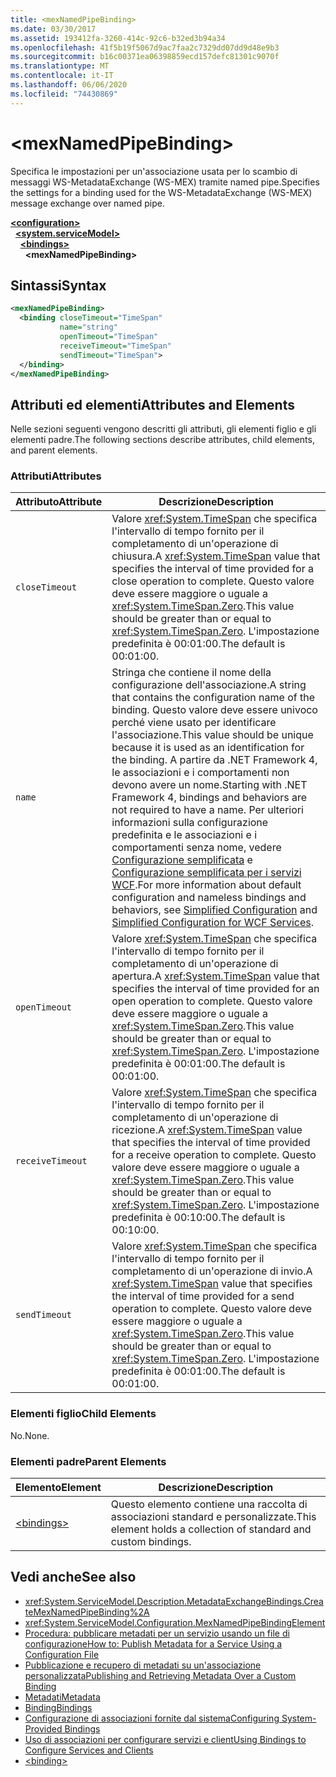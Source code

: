 ```yaml
---
title: <mexNamedPipeBinding>
ms.date: 03/30/2017
ms.assetid: 193412fa-3260-414c-92c6-b32ed3b94a34
ms.openlocfilehash: 41f5b19f5067d9ac7faa2c7329dd07dd9d48e9b3
ms.sourcegitcommit: b16c00371ea06398859ecd157defc81301c9070f
ms.translationtype: MT
ms.contentlocale: it-IT
ms.lasthandoff: 06/06/2020
ms.locfileid: "74430869"
---
```

# \<mexNamedPipeBinding>
<span data-ttu-id="032bb-101">Specifica le impostazioni per un'associazione usata per lo scambio di messaggi WS-MetadataExchange (WS-MEX) tramite named pipe.</span><span class="sxs-lookup"><span data-stu-id="032bb-101">Specifies the settings for a binding used for the WS-MetadataExchange (WS-MEX) message exchange over named pipe.</span></span>  
  
[**\<configuration>**](../configuration-element.md)\
&nbsp;&nbsp;[**\<system.serviceModel>**](system-servicemodel.md)\
&nbsp;&nbsp;&nbsp;&nbsp;[**\<bindings>**](bindings.md)\
&nbsp;&nbsp;&nbsp;&nbsp;&nbsp;&nbsp;**\<mexNamedPipeBinding>**  
  
## <a name="syntax"></a><span data-ttu-id="032bb-102">Sintassi</span><span class="sxs-lookup"><span data-stu-id="032bb-102">Syntax</span></span>  
  
```xml  
<mexNamedPipeBinding>
  <binding closeTimeout="TimeSpan"
           name="string"
           openTimeout="TimeSpan"
           receiveTimeout="TimeSpan"
           sendTimeout="TimeSpan">
  </binding>
</mexNamedPipeBinding>
```  
  
## <a name="attributes-and-elements"></a><span data-ttu-id="032bb-103">Attributi ed elementi</span><span class="sxs-lookup"><span data-stu-id="032bb-103">Attributes and Elements</span></span>  
 <span data-ttu-id="032bb-104">Nelle sezioni seguenti vengono descritti gli attributi, gli elementi figlio e gli elementi padre.</span><span class="sxs-lookup"><span data-stu-id="032bb-104">The following sections describe attributes, child elements, and parent elements.</span></span>  
  
### <a name="attributes"></a><span data-ttu-id="032bb-105">Attributi</span><span class="sxs-lookup"><span data-stu-id="032bb-105">Attributes</span></span>  
  
|<span data-ttu-id="032bb-106">Attributo</span><span class="sxs-lookup"><span data-stu-id="032bb-106">Attribute</span></span>|<span data-ttu-id="032bb-107">Descrizione</span><span class="sxs-lookup"><span data-stu-id="032bb-107">Description</span></span>|  
|---------------|-----------------|  
|`closeTimeout`|<span data-ttu-id="032bb-108">Valore <xref:System.TimeSpan> che specifica l'intervallo di tempo fornito per il completamento di un'operazione di chiusura.</span><span class="sxs-lookup"><span data-stu-id="032bb-108">A <xref:System.TimeSpan> value that specifies the interval of time provided for a close operation to complete.</span></span> <span data-ttu-id="032bb-109">Questo valore deve essere maggiore o uguale a <xref:System.TimeSpan.Zero>.</span><span class="sxs-lookup"><span data-stu-id="032bb-109">This value should be greater than or equal to <xref:System.TimeSpan.Zero>.</span></span> <span data-ttu-id="032bb-110">L'impostazione predefinita è 00:01:00.</span><span class="sxs-lookup"><span data-stu-id="032bb-110">The default is 00:01:00.</span></span>|  
|`name`|<span data-ttu-id="032bb-111">Stringa che contiene il nome della configurazione dell'associazione.</span><span class="sxs-lookup"><span data-stu-id="032bb-111">A string that contains the configuration name of the binding.</span></span> <span data-ttu-id="032bb-112">Questo valore deve essere univoco perché viene usato per identificare l'associazione.</span><span class="sxs-lookup"><span data-stu-id="032bb-112">This value should be unique because it is used as an identification for the binding.</span></span> <span data-ttu-id="032bb-113">A partire da .NET Framework 4, le associazioni e i comportamenti non devono avere un nome.</span><span class="sxs-lookup"><span data-stu-id="032bb-113">Starting with .NET Framework 4, bindings and behaviors are not required to have a name.</span></span> <span data-ttu-id="032bb-114">Per ulteriori informazioni sulla configurazione predefinita e le associazioni e i comportamenti senza nome, vedere [Configurazione semplificata](../../../wcf/simplified-configuration.md) e [Configurazione semplificata per i servizi WCF](../../../wcf/samples/simplified-configuration-for-wcf-services.md).</span><span class="sxs-lookup"><span data-stu-id="032bb-114">For more information about default configuration and nameless bindings and behaviors, see [Simplified Configuration](../../../wcf/simplified-configuration.md) and [Simplified Configuration for WCF Services](../../../wcf/samples/simplified-configuration-for-wcf-services.md).</span></span>|  
|`openTimeout`|<span data-ttu-id="032bb-115">Valore <xref:System.TimeSpan> che specifica l'intervallo di tempo fornito per il completamento di un'operazione di apertura.</span><span class="sxs-lookup"><span data-stu-id="032bb-115">A <xref:System.TimeSpan> value that specifies the interval of time provided for an open operation to complete.</span></span> <span data-ttu-id="032bb-116">Questo valore deve essere maggiore o uguale a <xref:System.TimeSpan.Zero>.</span><span class="sxs-lookup"><span data-stu-id="032bb-116">This value should be greater than or equal to <xref:System.TimeSpan.Zero>.</span></span> <span data-ttu-id="032bb-117">L'impostazione predefinita è 00:01:00.</span><span class="sxs-lookup"><span data-stu-id="032bb-117">The default is 00:01:00.</span></span>|  
|`receiveTimeout`|<span data-ttu-id="032bb-118">Valore <xref:System.TimeSpan> che specifica l'intervallo di tempo fornito per il completamento di un'operazione di ricezione.</span><span class="sxs-lookup"><span data-stu-id="032bb-118">A <xref:System.TimeSpan> value that specifies the interval of time provided for a receive operation to complete.</span></span> <span data-ttu-id="032bb-119">Questo valore deve essere maggiore o uguale a <xref:System.TimeSpan.Zero>.</span><span class="sxs-lookup"><span data-stu-id="032bb-119">This value should be greater than or equal to <xref:System.TimeSpan.Zero>.</span></span> <span data-ttu-id="032bb-120">L'impostazione predefinita è 00:10:00.</span><span class="sxs-lookup"><span data-stu-id="032bb-120">The default is 00:10:00.</span></span>|  
|`sendTimeout`|<span data-ttu-id="032bb-121">Valore <xref:System.TimeSpan> che specifica l'intervallo di tempo fornito per il completamento di un'operazione di invio.</span><span class="sxs-lookup"><span data-stu-id="032bb-121">A <xref:System.TimeSpan> value that specifies the interval of time provided for a send operation to complete.</span></span> <span data-ttu-id="032bb-122">Questo valore deve essere maggiore o uguale a <xref:System.TimeSpan.Zero>.</span><span class="sxs-lookup"><span data-stu-id="032bb-122">This value should be greater than or equal to <xref:System.TimeSpan.Zero>.</span></span> <span data-ttu-id="032bb-123">L'impostazione predefinita è 00:01:00.</span><span class="sxs-lookup"><span data-stu-id="032bb-123">The default is 00:01:00.</span></span>|  
  
### <a name="child-elements"></a><span data-ttu-id="032bb-124">Elementi figlio</span><span class="sxs-lookup"><span data-stu-id="032bb-124">Child Elements</span></span>  
 <span data-ttu-id="032bb-125">No.</span><span class="sxs-lookup"><span data-stu-id="032bb-125">None.</span></span>  
  
### <a name="parent-elements"></a><span data-ttu-id="032bb-126">Elementi padre</span><span class="sxs-lookup"><span data-stu-id="032bb-126">Parent Elements</span></span>  
  
|<span data-ttu-id="032bb-127">Elemento</span><span class="sxs-lookup"><span data-stu-id="032bb-127">Element</span></span>|<span data-ttu-id="032bb-128">Descrizione</span><span class="sxs-lookup"><span data-stu-id="032bb-128">Description</span></span>|  
|-------------|-----------------|  
|[\<bindings>](bindings.md)|<span data-ttu-id="032bb-129">Questo elemento contiene una raccolta di associazioni standard e personalizzate.</span><span class="sxs-lookup"><span data-stu-id="032bb-129">This element holds a collection of standard and custom bindings.</span></span>|  
  
## <a name="see-also"></a><span data-ttu-id="032bb-130">Vedi anche</span><span class="sxs-lookup"><span data-stu-id="032bb-130">See also</span></span>

- <xref:System.ServiceModel.Description.MetadataExchangeBindings.CreateMexNamedPipeBinding%2A>
- <xref:System.ServiceModel.Configuration.MexNamedPipeBindingElement>
- [<span data-ttu-id="032bb-131">Procedura: pubblicare metadati per un servizio usando un file di configurazione</span><span class="sxs-lookup"><span data-stu-id="032bb-131">How to: Publish Metadata for a Service Using a Configuration File</span></span>](../../../wcf/feature-details/how-to-publish-metadata-for-a-service-using-a-configuration-file.md)
- [<span data-ttu-id="032bb-132">Pubblicazione e recupero di metadati su un'associazione personalizzata</span><span class="sxs-lookup"><span data-stu-id="032bb-132">Publishing and Retrieving Metadata Over a Custom Binding</span></span>](../../../wcf/extending/publishing-and-retrieving-metadata-over-a-custom-binding.md)
- [<span data-ttu-id="032bb-133">Metadati</span><span class="sxs-lookup"><span data-stu-id="032bb-133">Metadata</span></span>](../../../wcf/feature-details/metadata.md)
- [<span data-ttu-id="032bb-134">Binding</span><span class="sxs-lookup"><span data-stu-id="032bb-134">Bindings</span></span>](../../../wcf/bindings.md)
- [<span data-ttu-id="032bb-135">Configurazione di associazioni fornite dal sistema</span><span class="sxs-lookup"><span data-stu-id="032bb-135">Configuring System-Provided Bindings</span></span>](../../../wcf/feature-details/configuring-system-provided-bindings.md)
- [<span data-ttu-id="032bb-136">Uso di associazioni per configurare servizi e client</span><span class="sxs-lookup"><span data-stu-id="032bb-136">Using Bindings to Configure Services and Clients</span></span>](../../../wcf/using-bindings-to-configure-services-and-clients.md)
- [\<binding>](bindings.md)
